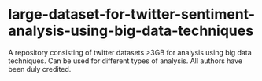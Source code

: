 # large-dataset-for-twitter-sentiment-analysis-using-big-data-techniques
A repository consisting of twitter datasets >3GB for analysis using big data techniques. Can be used for different types of analysis. All authors have been duly credited.
